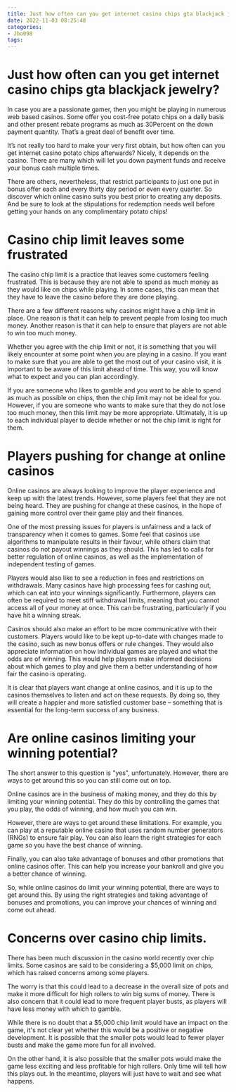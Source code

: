 ```yaml
---
title: Just how often can you get internet casino chips gta blackjack jewelry
date: 2022-11-03 08:25:48
categories:
- Jbo098
tags:
---
```



#  Just how often can you get internet casino chips gta blackjack jewelry?

In case you are a passionate gamer, then you might be playing in numerous web based casinos. Some offer you cost-free potato chips on a daily basis and other present rebate programs as much as 30Percent on the down payment quantity. That’s a great deal of benefit over time.

It’s not really too hard to make your very first obtain, but how often can you get internet casino potato chips afterwards? Nicely, it depends on the casino. There are many which will let you down payment funds and receive your bonus cash multiple times.

There are others, nevertheless, that restrict participants to just one put in bonus offer each and every thirty day period or even every quarter. So discover which online casino suits you best prior to creating any deposits. And be sure to look at the stipulations for redemption needs well before getting your hands on any complimentary potato chips!

#  Casino chip limit leaves some frustrated

The casino chip limit is a practice that leaves some customers feeling frustrated. This is because they are not able to spend as much money as they would like on chips while playing. In some cases, this can mean that they have to leave the casino before they are done playing.

There are a few different reasons why casinos might have a chip limit in place. One reason is that it can help to prevent people from losing too much money. Another reason is that it can help to ensure that players are not able to win too much money.

Whether you agree with the chip limit or not, it is something that you will likely encounter at some point when you are playing in a casino. If you want to make sure that you are able to get the most out of your casino visit, it is important to be aware of this limit ahead of time. This way, you will know what to expect and you can plan accordingly.

If you are someone who likes to gamble and you want to be able to spend as much as possible on chips, then the chip limit may not be ideal for you. However, if you are someone who wants to make sure that they do not lose too much money, then this limit may be more appropriate. Ultimately, it is up to each individual player to decide whether or not the chip limit is right for them.

#  Players pushing for change at online casinos

Online casinos are always looking to improve the player experience and keep up with the latest trends. However, some players feel that they are not being heard. They are pushing for change at these casinos, in the hope of gaining more control over their game play and their finances.

One of the most pressing issues for players is unfairness and a lack of transparency when it comes to games. Some feel that casinos use algorithms to manipulate results in their favour, while others claim that casinos do not payout winnings as they should. This has led to calls for better regulation of online casinos, as well as the implementation of independent testing of games.

Players would also like to see a reduction in fees and restrictions on withdrawals. Many casinos have high processing fees for cashing out, which can eat into your winnings significantly. Furthermore, players can often be required to meet stiff withdrawal limits, meaning that you cannot access all of your money at once. This can be frustrating, particularly if you have hit a winning streak.

Casinos should also make an effort to be more communicative with their customers. Players would like to be kept up-to-date with changes made to the casino, such as new bonus offers or rule changes. They would also appreciate information on how individual games are played and what the odds are of winning. This would help players make informed decisions about which games to play and give them a better understanding of how fair the casino is operating.

It is clear that players want change at online casinos, and it is up to the casinos themselves to listen and act on these requests. By doing so, they will create a happier and more satisfied customer base – something that is essential for the long-term success of any business.

#  Are online casinos limiting your winning potential?

The short answer to this question is "yes", unfortunately. However, there are ways to get around this so you can still come out on top.

Online casinos are in the business of making money, and they do this by limiting your winning potential. They do this by controlling the games that you play, the odds of winning, and how much you can win.

However, there are ways to get around these limitations. For example, you can play at a reputable online casino that uses random number generators (RNGs) to ensure fair play. You can also learn the right strategies for each game so you have the best chance of winning.

Finally, you can also take advantage of bonuses and other promotions that online casinos offer. This can help you increase your bankroll and give you a better chance of winning.

So, while online casinos do limit your winning potential, there are ways to get around this. By using the right strategies and taking advantage of bonuses and promotions, you can improve your chances of winning and come out ahead.

#  Concerns over casino chip limits.

There has been much discussion in the casino world recently over chip limits. Some casinos are said to be considering a $5,000 limit on chips, which has raised concerns among some players.

The worry is that this could lead to a decrease in the overall size of pots and make it more difficult for high rollers to win big sums of money. There is also concern that it could lead to more frequent player busts, as players will have less money with which to gamble.

While there is no doubt that a $5,000 chip limit would have an impact on the game, it's not clear yet whether this would be a positive or negative development. It is possible that the smaller pots would lead to fewer player busts and make the game more fun for all involved.

On the other hand, it is also possible that the smaller pots would make the game less exciting and less profitable for high rollers. Only time will tell how this plays out. In the meantime, players will just have to wait and see what happens.